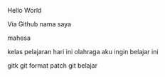 Hello World

Via Github
nama saya

mahesa

kelas
pelajaran
hari ini
olahraga
aku ingin belajar ini


gitk
git format patch 
git belajar